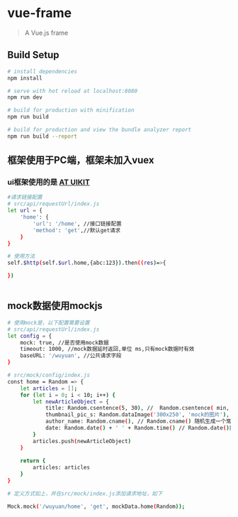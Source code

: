 # vue-frame

> A Vue.js frame

## Build Setup

``` bash
# install dependencies
npm install

# serve with hot reload at localhost:8080
npm run dev

# build for production with minification
npm run build

# build for production and view the bundle analyzer report
npm run build --report
```

## 框架使用于PC端，框架未加入vuex
### ui框架使用的是 [AT UIKIT](https://at-ui.github.io/at-ui/#/zh) 


``` bash
#请求链接配置
# src/api/requestUrl/index.js
let url = {
	'home': {
		'url': '/home', //接口链接配置
		'method': 'get',//默认get请求
	}
}

# 使用方法
self.$http(self.$url.home,{abc:123}).then((res)=>{

})



```

## mock数据使用mockjs
``` bash
# 使用mock是，以下配置需要设置
# src/api/requestUrl/index.js
let config = {
	mock: true, //是否使用mock数据
	timeout: 1000, //mock数据延时返回,单位 ms,只有mock数据时有效
	baseURL: '/wuyuan', //公共请求字段
}

# src/mock/config/index.js
const home = Random => {
    let articles = [];
    for (let i = 0; i < 10; i++) {
        let newArticleObject = {
            title: Random.csentence(5, 30), //  Random.csentence( min, max )
            thumbnail_pic_s: Random.dataImage('300x250', 'mock的图片'), // Random.dataImage( size, text ) 生成一段随机的 Base64 图片编码
            author_name: Random.cname(), // Random.cname() 随机生成一个常见的中文姓名
            date: Random.date() + ' ' + Random.time() // Random.date()指示生成的日期字符串的格式,默认为yyyy-MM-dd；Random.time() 返回一个随机的时间字符串
        }
        articles.push(newArticleObject)
    }
 
    return {
        articles: articles
    }
}

# 定义方式如上，并在src/mock/index.js添加请求地址，如下

Mock.mock('/wuyuan/home', 'get', mockData.home(Random));

```                                                                                                       
